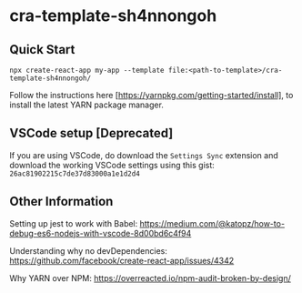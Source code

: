 # cra-template-sh4nnongoh

## Quick Start

```
npx create-react-app my-app --template file:<path-to-template>/cra-template-sh4nnongoh/
```

Follow the instructions here [https://yarnpkg.com/getting-started/install], to install the latest YARN package manager.

## VSCode setup [Deprecated]
If you are using VSCode, do download the `Settings Sync` extension and download the working VSCode settings using this gist: `26ac81902215c7de37d83000a1e1d2d4`

## Other Information

Setting up jest to work with Babel:
https://medium.com/@katopz/how-to-debug-es6-nodejs-with-vscode-8d00bd6c4f94

Understanding why no devDependencies:
https://github.com/facebook/create-react-app/issues/4342

Why YARN over NPM:
https://overreacted.io/npm-audit-broken-by-design/
